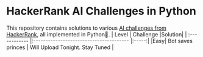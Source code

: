# HackerRank AI Challenges in Python
This repository contains solutions to various [AI challenges from HackerRank](https://www.hackerrank.com/domains/ai), all implemented in Python🐍.
| Level | Challenge                               |Solution|
| :------------ |:--------------------------------------- |:-----:|
|Easy| Bot saves princes  | Will Upload Tonight. Stay Tuned                       |
